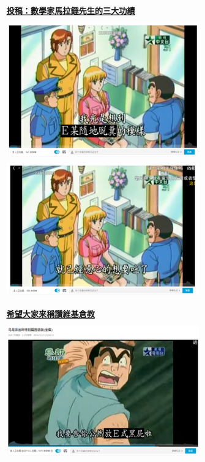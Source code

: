 ## [投稿：數學家馬拉錘先生的三大功績](https://github.com/mrhso/Cangjie_Note/issues/4)
![](https://raw.githubusercontent.com/mrhso/Cangjie_Note/master/img/53a073ebcef3fc84079e3ea47dad26d89596c37a.png)

![](https://raw.githubusercontent.com/mrhso/Cangjie_Note/master/img/b79703091451b08947db1000d01c6c37124af461.png)

## [希望大家来稱讚維基倉教](https://github.com/mrhso/Cangjie_Note/issues/5)
![](https://raw.githubusercontent.com/mrhso/Cangjie_Note/master/img/b8b41d342a967338808424b964d12a4e45cdd014.png)
